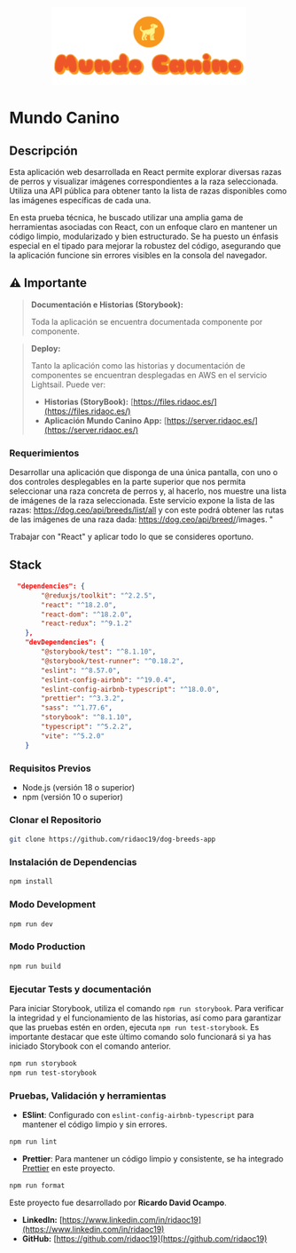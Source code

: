 <center><img src='./src/assets/logo.svg' width=350 alt='logo'/></center>

# Mundo Canino

## Descripción

Esta aplicación web desarrollada en React permite explorar diversas razas de perros y visualizar imágenes correspondientes a la raza seleccionada. Utiliza una API pública para obtener tanto la lista de razas disponibles como las imágenes específicas de cada una.

En esta prueba técnica, he buscado utilizar una amplia gama de herramientas asociadas con React, con un enfoque claro en mantener un código limpio, modularizado y bien estructurado. Se ha puesto un énfasis especial en el tipado para mejorar la robustez del código, asegurando que la aplicación funcione sin errores visibles en la consola del navegador.

## ⚠️ **Importante**

> **Documentación e Historias (Storybook):**
>
> Toda la aplicación se encuentra documentada componente por componente.

> **Deploy:**
>
> Tanto la aplicación como las historias y documentación de componentes se encuentran desplegadas en AWS en el servicio Lightsail. Puede ver:
>
> - **Historias (StoryBook):** [https://files.ridaoc.es/](https://files.ridaoc.es/)
> - **Aplicación Mundo Canino App:** [https://server.ridaoc.es/](https://server.ridaoc.es/)

### Requerimientos

Desarrollar una aplicación que disponga de una única pantalla, con uno o dos controles desplegables en la parte superior que nos permita seleccionar una raza concreta de perros y, al hacerlo, nos muestre una lista de imágenes de la raza seleccionada. Este servicio expone la lista de las razas: https://dog.ceo/api/breeds/list/all y con este podrá obtener las rutas de las imágenes de una raza dada: https://dog.ceo/api/breed/<raza>/images. "

Trabajar con "React" y aplicar todo lo que se consideres oportuno.

## Stack

```json
  "dependencies": {
		"@reduxjs/toolkit": "^2.2.5",
		"react": "^18.2.0",
		"react-dom": "^18.2.0",
		"react-redux": "^9.1.2"
	},
	"devDependencies": {
		"@storybook/test": "^8.1.10",
		"@storybook/test-runner": "^0.18.2",
	    "eslint": "^8.57.0",
		"eslint-config-airbnb": "^19.0.4",
		"eslint-config-airbnb-typescript": "^18.0.0",
		"prettier": "^3.3.2",
		"sass": "^1.77.6",
		"storybook": "^8.1.10",
		"typescript": "^5.2.2",
		"vite": "^5.2.0"
	}
```

### Requisitos Previos

- Node.js (versión 18 o superior)
- npm (versión 10 o superior)

### Clonar el Repositorio

```bash
git clone https://github.com/ridaoc19/dog-breeds-app
```

### Instalación de Dependencias

```bash
npm install
```

### Modo Development

```bash
npm run dev
```

### Modo Production

```bash
npm run build
```

### Ejecutar Tests y documentación

Para iniciar Storybook, utiliza el comando `npm run storybook`. Para verificar la integridad y el funcionamiento de las historias, así como para garantizar que las pruebas estén en orden, ejecuta `npm run test-storybook`. Es importante destacar que este último comando solo funcionará si ya has iniciado Storybook con el comando anterior.

```bash
npm run storybook
npm run test-storybook
```

### Pruebas, Validación y herramientas

- **ESlint**: Configurado con `eslint-config-airbnb-typescript` para mantener el código limpio y sin errores.

```bash
npm run lint
```

- **Prettier**: Para mantener un código limpio y consistente, se ha integrado [Prettier](https://prettier.io/) en este proyecto.

```bash
npm run format
```

Este proyecto fue desarrollado por **Ricardo David Ocampo**.

- **LinkedIn:** [https://www.linkedin.com/in/ridaoc19](https://www.linkedin.com/in/ridaoc19)
- **GitHub:** [https://github.com/ridaoc19](https://github.com/ridaoc19)
